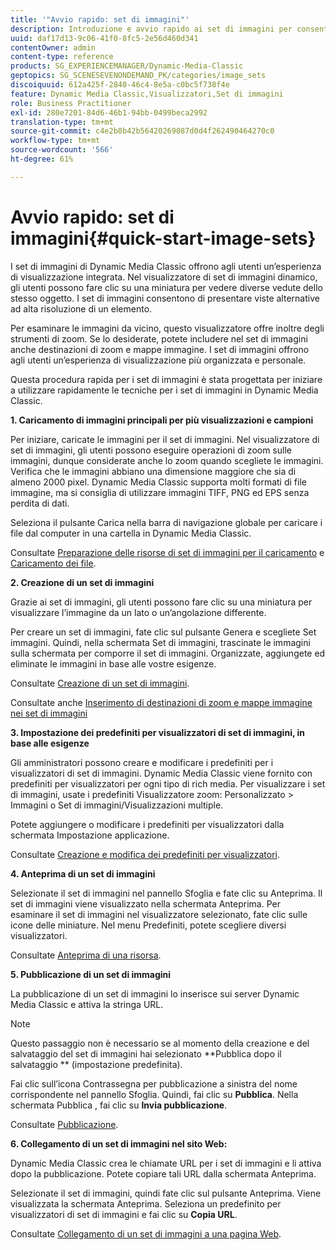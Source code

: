 ```yaml
---
title: '"Avvio rapido: set di immagini"'
description: Introduzione e avvio rapido ai set di immagini per consentirti di iniziare a usare rapidamente le tecniche relative ai set di immagini.
uuid: daf17d13-9c06-41f0-8fc5-2e56d460d341
contentOwner: admin
content-type: reference
products: SG_EXPERIENCEMANAGER/Dynamic-Media-Classic
geptopics: SG_SCENESEVENONDEMAND_PK/categories/image_sets
discoiquuid: 612a425f-2840-46c4-8e5a-c0bc5f738f4e
feature: Dynamic Media Classic,Visualizzatori,Set di immagini
role: Business Practitioner
exl-id: 280e7201-84d6-46b1-94bb-0499beca2992
translation-type: tm+mt
source-git-commit: c4e2b8b42b56420269087d0d4f262490464270c0
workflow-type: tm+mt
source-wordcount: '566'
ht-degree: 61%

---
```


# Avvio rapido: set di immagini{#quick-start-image-sets}

I set di immagini di Dynamic Media Classic offrono agli utenti un’esperienza di visualizzazione integrata. Nel visualizzatore di set di immagini dinamico, gli utenti possono fare clic su una miniatura per vedere diverse vedute dello stesso oggetto. I set di immagini consentono di presentare viste alternative ad alta risoluzione di un elemento.

Per esaminare le immagini da vicino, questo visualizzatore offre inoltre degli strumenti di zoom. Se lo desiderate, potete includere nel set di immagini anche destinazioni di zoom e mappe immagine. I set di immagini offrono agli utenti un’esperienza di visualizzazione più organizzata e personale.

Questa procedura rapida per i set di immagini è stata progettata per iniziare a utilizzare rapidamente le tecniche per i set di immagini in Dynamic Media Classic.

**1. Caricamento di immagini principali per più visualizzazioni e campioni**

Per iniziare, caricate le immagini per il set di immagini. Nel visualizzatore di set di immagini, gli utenti possono eseguire operazioni di zoom sulle immagini, dunque considerate anche lo zoom quando scegliete le immagini. Verifica che le immagini abbiano una dimensione maggiore che sia di almeno 2000 pixel. Dynamic Media Classic supporta molti formati di file immagine, ma si consiglia di utilizzare immagini TIFF, PNG ed EPS senza perdita di dati.

Seleziona il pulsante Carica nella barra di navigazione globale per caricare i file dal computer in una cartella in Dynamic Media Classic.

Consultate [Preparazione delle risorse di set di immagini per il caricamento](preparing-image-set-assets-upload.md#preparing-image-set-assets-for-upload) e [Caricamento dei file](uploading-files.md#uploading-your-files).

**2. Creazione di un set di immagini**

Grazie ai set di immagini, gli utenti possono fare clic su una miniatura per visualizzare l’immagine da un lato o un’angolazione differente.

Per creare un set di immagini, fate clic sul pulsante Genera e scegliete Set immagini. Quindi, nella schermata Set di immagini, trascinate le immagini sulla schermata per comporre il set di immagini. Organizzate, aggiungete ed eliminate le immagini in base alle vostre esigenze.

Consultate [Creazione di un set di immagini](creating-image-set.md#creating-an-image-set).

Consultate anche [Inserimento di destinazioni di zoom e mappe immagine nei set di immagini](including-zoom-targets-image-maps.md#including-zoom-targets-and-image-maps-in-image-sets)

**3. Impostazione dei predefiniti per visualizzatori di set di immagini, in base alle esigenze**

Gli amministratori possono creare e modificare i predefiniti per i visualizzatori di set di immagini. Dynamic Media Classic viene fornito con predefiniti per visualizzatori per ogni tipo di rich media. Per visualizzare i set di immagini, usate i predefiniti Visualizzatore zoom: Personalizzato > Immagini o Set di immagini/Visualizzazioni multiple.

Potete aggiungere o modificare i predefiniti per visualizzatori dalla schermata Impostazione applicazione.

Consultate [Creazione e modifica dei predefiniti per visualizzatori](application-setup.md#adding-and-editing-viewer-presets).

**4. Anteprima di un set di immagini**

Selezionate il set di immagini nel pannello Sfoglia e fate clic su Anteprima. Il set di immagini viene visualizzato nella schermata Anteprima. Per esaminare il set di immagini nel visualizzatore selezionato, fate clic sulle icone delle miniature. Nel menu Predefiniti, potete scegliere diversi visualizzatori.

Consultate [Anteprima di una risorsa](previewing-asset.md#previewing-an-asset).

**5. Pubblicazione di un set di immagini**

La pubblicazione di un set di immagini lo inserisce sui server Dynamic Media Classic e attiva la stringa URL.

>[!NOTE]
>
>Questo passaggio non è necessario se al momento della creazione e del salvataggio del set di immagini hai selezionato **Pubblica dopo il salvataggio ** (impostazione predefinita).

Fai clic sull’icona Contrassegna per pubblicazione a sinistra del nome corrispondente nel pannello Sfoglia. Quindi, fai clic su **Pubblica**. Nella schermata Pubblica , fai clic su **Invia pubblicazione**.

Consultate [Pubblicazione](publishing-files.md#publishing-files).

**6. Collegamento di un set di immagini nel sito Web:**

Dynamic Media Classic crea le chiamate URL per i set di immagini e li attiva dopo la pubblicazione. Potete copiare tali URL dalla schermata Anteprima.

Selezionate il set di immagini, quindi fate clic sul pulsante Anteprima. Viene visualizzata la schermata Anteprima. Seleziona un predefinito per visualizzatori di set di immagini e fai clic su **Copia URL**.

Consultate [Collegamento di un set di immagini a una pagina Web](linking-image-set-web-page.md#linking-an-image-set-to-a-web-page).
